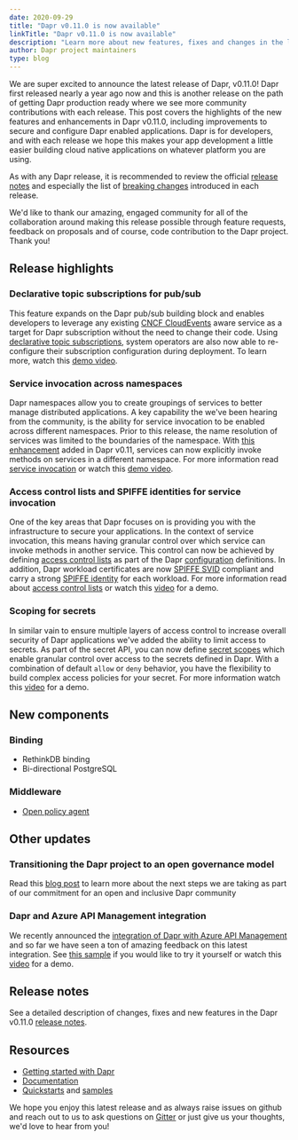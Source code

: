 ```yaml
---
date: 2020-09-29
title: "Dapr v0.11.0 is now available"
linkTitle: "Dapr v0.11.0 is now available"
description: "Learn more about new features, fixes and changes in the latest Dapr release"
author: Dapr project maintainers
type: blog
---
```


We are super excited to announce the latest release of Dapr, v0.11.0! Dapr first released nearly a year ago now and this is another release on the path of getting Dapr production ready where we see more community contributions with each release. This post covers the highlights of the new features and enhancements in Dapr v0.11.0, including improvements to secure and configure Dapr enabled applications. Dapr is for developers, and with each release we hope this makes your app development a little easier building cloud native applications on whatever platform you are using. 

As with any Dapr release, it is recommended to review the official [release notes](https://github.com/dapr/dapr/releases/tag/v0.11.0) and especially the list of [breaking changes](https://github.com/dapr/dapr/releases/tag/v0.11.0#breaking-changes) introduced in each release.

We'd like to thank our amazing, engaged community for all of the collaboration around making this release possible through feature requests, feedback on proposals and of course, code contribution to the Dapr project. Thank you!

## Release highlights

### Declarative topic subscriptions for pub/sub

This feature expands on the Dapr pub/sub building block and enables developers to leverage any existing [CNCF CloudEvents](https://cloudevents.io/) aware service as a target for Dapr subscription without the need to change their code. Using [declarative topic subscriptions](https://github.com/dapr/docs/blob/master/howto/consume-topic/README.md#declarative-subscriptions), system operators are also now able to re-configure their subscription configuration during deployment. To learn more, watch this [demo video](https://www.youtube.com/watch?v=LYYV_jouEuA&t=105).

### Service invocation across namespaces

Dapr namespaces allow you to create groupings of services to better manage distributed applications. A key capability the we've been hearing from the community, is the ability for service invocation to be enabled across different namespaces. Prior to this release, the name resolution of services was limited to the boundaries of the namespace. With [this enhancement](https://github.com/dapr/docs/tree/master/concepts/service-invocation#namespaces-scoping) added in Dapr v0.11, services can now explicitly invoke methods on services in a different namespace. For more information read [service invocation](https://github.com/dapr/docs/tree/master/concepts/service-invocation) or watch this [demo video](https://www.youtube.com/watch?v=LYYV_jouEuA&feature=youtu.be&t=495).

### Access control lists and SPIFFE identities for service invocation

One of the key areas that Dapr focuses on is providing you with the infrastructure to secure your applications. In the context of service invocation, this means having granular control over which service can invoke methods in another service. This control can now be achieved by defining [access control lists](https://github.com/dapr/docs/tree/master/concepts/service-invocation#service-access-security) as part of the Dapr [configuration](https://github.com/dapr/docs/blob/master/concepts/configuration/README.md) definitions. In addition, Dapr workload certificates are now [SPIFFE SVID](https://spiffe.io/docs/latest/spiffe/concepts/#spiffe-verifiable-identity-document-svid) compliant and carry a strong [SPIFFE identity](https://spiffe.io/docs/latest/spiffe/concepts/#spiffe-id) for each workload. For more information read about [access control lists](https://github.com/dapr/docs/tree/master/howto/allowlists-serviceinvocation/README.md) or watch this [video](https://www.youtube.com/watch?v=j99RN_nxExA&t=1110) for a demo.

### Scoping for secrets

In similar vain to ensure multiple layers of access control to increase overall security of Dapr applications we've added the ability to limit access to secrets. As part of the secret API, you can now define [secret scopes](https://github.com/dapr/docs/blob/master/howto/secrets-scopes/README.md) which enable granular control over access to the secrets defined in Dapr. With a combination of default `allow` or `deny` behavior, you have the flexibility to build complex access policies for your secret. For more information watch this [video](https://www.youtube.com/watch?v=j99RN_nxExA&t=2271) for a demo.

## New components

### Binding

- RethinkDB binding
- Bi-directional PostgreSQL

### Middleware

- [Open policy agent](https://github.com/dapr/docs/blob/master/howto/policies-with-opa/README.md)

## Other updates

### Transitioning the Dapr project to an open governance model
Read this [blog post](https://blog.dapr.io/posts/2020/09/30/transitioning-the-dapr-project-to-open-governance/) to learn more about the next steps we are taking as part of our commitment for an open and inclusive Dapr community

### Dapr and Azure API Management integration
We recently announced the [integration of Dapr with Azure API Management](https://cloudblogs.microsoft.com/opensource/2020/09/22/announcing-dapr-integration-azure-api-management-service-apim/) and so far we have seen a ton of amazing feedback on this latest integration. See [this sample](https://github.com/dapr/samples/tree/master/dapr-apim-integration) if you would like to try it yourself or watch this [video](https://www.youtube.com/watch?v=j99RN_nxExA&t=146) for a demo.

## Release notes

See a detailed description of changes, fixes and new features in the Dapr v0.11.0 [release notes](https://github.com/dapr/dapr/releases/tag/v0.11.0).

## Resources

- [Getting started with Dapr](https://github.com/dapr/docs/blob/master/getting-started/README.md)
- [Documentation](https://github.com/dapr/docs)
- [Quickstarts](https://github.com/dapr/quickstarts) and [samples](https://github.com/dapr/samples)


 We hope you enjoy this latest release and as always raise issues on github and reach out to us to ask questions on [Gitter](https://gitter.im/Dapr/) or just give us your thoughts, we'd love to hear from you!
